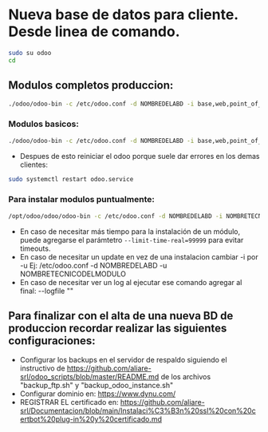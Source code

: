 # Nueva base de datos para cliente. Desde linea de comando.

```bash
sudo su odoo
cd
```

## Modulos completos produccion:

```bash
./odoo/odoo-bin -c /etc/odoo.conf -d NOMBREDELABD -i base,web,point_of_sale,sale_management,web_responsive,stock,purchase,account,hw_restaurant_ip_printer,contacts,hr,mrp,hw_escpos_network_printer,board,l10n_ar,l10n_ar_afipws_fe,l10n_ar_afipws,pos_l10n_ar_identification,l10n_ar_pos_einvoice_ticket,l10n_ar_pos_moldeo_fix,10n_latam_base,l10n_latam_invoice_document,ais_pos_show_takein_takeout_money_button,l10n_latam_check,pos_discount,pos_epson_printer_restaurant,google_account,google_drive,google_gmail,kg_hide_menu,product_brand,partner_statement,sh_pos_customer_account,ais_filtro_informes,pos_employee_close_session,pos_hide_cost_price_and_margin,pos_restrict,product_tax_multicompany_default,stock_quantity_history_location,stock_barcodes,hr_expense,l10n_ar_reports,ais_pos_discount_auth,ais_credit_card_instalment_pos,l10n_ar_rg5614,l10n_ar_rg5616,ais_bi_pos_receipt_in_backend,widget_preview_image,ais_corrige_price_total_pos_report,ais_product_tracking,ais_sale_global_discount,mass_price_update --load-language es_AR --language es_AR -p 8070 --stop-after-init --without-demo=all
```

### Modulos basicos: 

```bash
./odoo/odoo-bin -c /etc/odoo.conf -d NOMBREDELABD -i base,web,point_of_sale,web_responsive,stock,purchase,account --load-language es_AR --language es_AR -p 8070 --stop-after-init --without-demo=all
```

* Despues de esto reiniciar el odoo porque suele dar errores en los demas clientes:

```bash
sudo systemctl restart odoo.service
```
### Para instalar modulos puntualmente:
```bash
/opt/odoo/odoo/odoo-bin -c /etc/odoo.conf -d NOMBREDELABD -i NOMBRETECNICODELMODULO --load-language es_AR --language es_AR -p 8070 --stop-after-init --without-demo=all
```
- En caso de necesitar más tiempo para la instalación de un módulo, puede agregarse el parámtetro `--limit-time-real=99999` para evitar timeouts.
- En caso de necesitar un update en vez de una instalacion cambiar -i por -u Ej: /etc/odoo.conf -d NOMBREDELABD -u NOMBRETECNICODELMODULO
- En caso de necesitar ver un log al ejecutar ese comando agregar al final: --logfile ""

## Para finalizar con el alta de una nueva BD de produccion recordar realizar las siguientes configuraciones:
- Configurar los backups en el servidor de respaldo siguiendo el instructivo de https://github.com/aliare-srl/odoo_scripts/blob/master/README.md de los archivos "backup_ftp.sh" y "backup_odoo_instance.sh"
- Configurar dominio en: https://www.dynu.com/
- REGISTRAR EL certificado en: https://github.com/aliare-srl/Documentacion/blob/main/Instalaci%C3%B3n%20ssl%20con%20certbot%20plug-in%20y%20certificado.md






